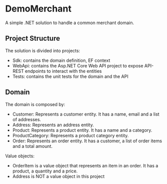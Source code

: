 # DemoMerchant
A simple .NET solution to handle a common merchant domain.

## Project Structure
The solution is divided into projects: 
- Sdk: contains the domain definition, EF context 
- WebApi: contains the Asp.NET Core Web API project to expose API-REST endpoints to interact with the entities
- Tests: contains the unit tests for the domain and the API

## Domain
The domain is composed by:

- Customer: Represents a customer entity. It has a name, email and a list of addresses.
- Address: Represents an address entity.
- Product: Represents a product entity. It has a name and a category.
- ProductCategory: Represents a product category entity.
- Order: Represents an order entity. It has a customer, a list of order items and a total amount.

Value objects:
- OrderItem is a value object that represents an item in an order. It has a product, a quantity and a price.
- Address is NOT a value object in this project

